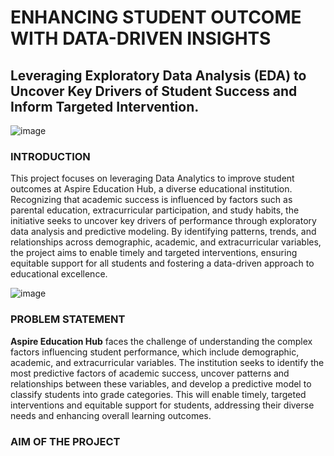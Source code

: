 # ENHANCING STUDENT OUTCOME WITH DATA-DRIVEN INSIGHTS 
## Leveraging Exploratory Data Analysis (EDA) to Uncover Key Drivers of Student Success and Inform Targeted Intervention.
![image](https://github.com/user-attachments/assets/661378d7-f087-42e5-b76c-2326509cf643)

### INTRODUCTION
This project focuses on leveraging Data Analytics to improve student outcomes at Aspire Education Hub, a diverse educational institution. Recognizing that academic success is influenced by factors such as parental education, extracurricular participation, and study habits, the initiative seeks to uncover key drivers of performance through exploratory data analysis and predictive modeling. By identifying patterns, trends, and relationships across demographic, academic, and extracurricular variables, the project aims to enable timely and targeted interventions, ensuring equitable support for all students and fostering a data-driven approach to educational excellence.

![image](https://github.com/user-attachments/assets/9489b374-8498-43cb-8306-9c1543a8a5fb)

### PROBLEM STATEMENT
**Aspire Education Hub** faces the challenge of understanding the complex factors influencing student performance, which include demographic, academic, and extracurricular variables. The institution seeks to identify the most predictive factors of academic success, uncover patterns and relationships between these variables, and develop a predictive model to classify students into grade categories. This will enable timely, targeted interventions and equitable support for students, addressing their diverse needs and enhancing overall learning outcomes.

### AIM OF THE PROJECT
